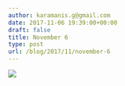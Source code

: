 ```yaml
---
author: karamanis.g@gmail.com
date: 2017-11-06 19:39:00+00:00
draft: false
title: November 6
type: post
url: /blog/2017/11/november-6
---
```




  
   ![](https://images.squarespace-cdn.com/content/v1/4f3f61bae4b063b909445965/1509987136683-D5O3EJEQT9OM09Z9E7BM/ke17ZwdGBToddI8pDm48kF9aEDQaTpZHfWEO2zppK7Z7gQa3H78H3Y0txjaiv_0fDoOvxcdMmMKkDsyUqMSsMWxHk725yiiHCCLfrh8O1z5QPOohDIaIeljMHgDF5CVlOqpeNLcJ80NK65_fV7S1UX7HUUwySjcPdRBGehEKrDf5zebfiuf9u6oCHzr2lsfYZD7bBzAwq_2wCJyqgJebgg/IMG_2665.jpg?format=original)

  




 
   

